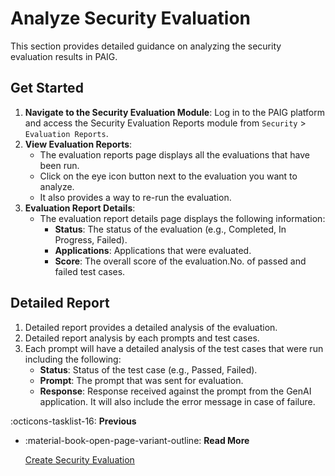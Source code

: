 # Analyze Security Evaluation

This section provides detailed guidance on analyzing the security evaluation results in PAIG.

## Get Started
1. **Navigate to the Security Evaluation Module**: Log in to the PAIG platform and access the Security Evaluation Reports module from  `Security` > `Evaluation Reports`.
2. **View Evaluation Reports**: 
    - The evaluation reports page displays all the evaluations that have been run.
    - Click on the eye icon button next to the evaluation you want to analyze.
    - It also provides a way to re-run the evaluation.
3. **Evaluation Report Details**:
    - The evaluation report details page displays the following information:
        - **Status**: The status of the evaluation (e.g., Completed, In Progress, Failed).
        - **Applications**: Applications that were evaluated.
        - **Score**: The overall score of the evaluation.No. of passed and failed test cases.

## Detailed Report
1. Detailed report provides a detailed analysis of the evaluation.
2. Detailed report analysis by each prompts and test cases.
3. Each prompt will have a detailed analysis of the test cases that were run including the following:
    - **Status**: Status of the test case (e.g., Passed, Failed).
    - **Prompt**: The prompt that was sent for evaluation.
    - **Response**: Response received against the prompt from the GenAI application. It will also include the error message in case of failure.


:octicons-tasklist-16: **Previous**

<div class="grid cards" markdown>

-   :material-book-open-page-variant-outline: __Read More__

    [Create Security Evaluation](create-security-evaluation.md)

</div>